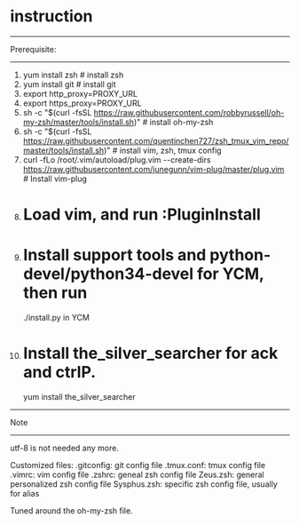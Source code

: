 # instruction
*************
Prerequisite:
*************
1. yum install zsh # install zsh
2. yum install git # install git
3. export http_proxy=PROXY_URL
4. export https_proxy=PROXY_URL
5. sh -c "$(curl -fsSL https://raw.githubusercontent.com/robbyrussell/oh-my-zsh/master/tools/install.sh)" # install oh-my-zsh
6. sh -c "$(curl -fsSL https://raw.githubusercontent.com/quentinchen727/zsh_tmux_vim_repo/master/tools/install.sh)" # install vim, zsh, tmux config
7. curl -fLo /root/.vim/autoload/plug.vim --create-dirs https://raw.githubusercontent.com/junegunn/vim-plug/master/plug.vim # Install vim-plug
8. # Load vim, and run :PluginInstall
9. # Install support tools and python-devel/python34-devel for YCM, then run
    ./install.py in YCM
10. # Install the_silver_searcher for ack and ctrlP.
    yum install the_silver_searcher

**************
Note
**************
utf-8 is not needed any more.

Customized files:
.gitconfig: git config file
.tmux.conf: tmux config file
.vimrc: vim config file
.zshrc: geneal zsh config file
Zeus.zsh: general personalized zsh config file
Sysphus.zsh: specific zsh config file, usually for alias

Tuned around the oh-my-zsh file.
